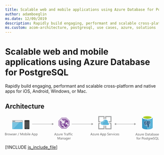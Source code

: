 ```yaml
---
title: Scalable web and mobile applications using Azure Database for PostgreSQL
author: adamboeglin
ms.date: 12/09/2019
description: Rapidly build engaging, performant and scalable cross-platform and native apps for iOS, Android, Windows, or Mac.
ms.custom: acom-architecture, postgresql, use cases, azure, solutions
---
```

# Scalable web and mobile applications using Azure Database for PostgreSQL

Rapidly build engaging, performant and scalable cross-platform and native apps for iOS, Android, Windows, or Mac. 


## Architecture

<svg class="architecture-diagram" aria-labelledby="scalable-web-and-mobile-applications-using-azure-database-for-postgresql" height="126.994" viewbox="0 0 789.121 126.994" width="789.121" xmlns="http://www.w3.org/2000/svg"><title id="scalable-web-and-mobile-applications-using-azure-database-for-postgresql">Scalable web and mobile applications using Azure Database for PostgreSQL</title><desc>Rapidly build engaging, performant and scalable cross-platform and native apps for iOS, Android, Windows, or Mac.</desc><g><path d="M36.412,67.156a2.141,2.141,0,0,0,2.135,2.131h49.1a2.141,2.141,0,0,0,2.135-2.135V33.747H36.411Z" fill="#59b4d9"></path><path d="M87.648,23.819h-49.1a2.141,2.141,0,0,0-2.135,2.135v8.113H89.784V25.954a2.141,2.141,0,0,0-2.135-2.135" fill="#a0a1a2"></path><g opacity="0.2"><path d="M38.547,23.819a2.141,2.141,0,0,0-2.135,2.135v41.2a2.141,2.141,0,0,0,2.135,2.131H40.9L82.956,23.81Z" fill="#fff"></path></g><rect fill="#fff" height="4.106" width="34.896" x="52.149" y="26.712"></rect><circle cx="44.861" cy="29.756" fill="#3999c6" r="2.306"></circle><g><path d="M124.581,67.273a2.055,2.055,0,0,1-2.1,1.865H101.276a2,2,0,0,1-1.865-1.865V25.321a2,2,0,0,1,1.866-1.865h21.207a2.055,2.055,0,0,1,2.1,1.865Z" fill="#333"></path><polygon fill="#505050" points="123.182 62.611 100.575 62.611 100.575 29.982 123.182 29.982 123.182 62.611 123.182 62.611"></polygon><path d="M118.754,26.487a.229.229,0,0,1-.221.236h-13.3A.229.229,0,0,1,105,26.5s0-.01,0-.014h0c0-.236,0-.471.236-.471H118.52c.236,0,.236.236.236.471Z"></path><path d="M103.139,65.871a.619.619,0,0,1-.7.7h-1.163a.619.619,0,0,1-.707-.7h0a.745.745,0,0,1,.7-.7h1.165A.745.745,0,0,1,103.139,65.871Z" fill="#737373"></path><path d="M123.182,65.871a.745.745,0,0,1-.7.7h-1.165a.619.619,0,0,1-.7-.7h0a.745.745,0,0,1,.7-.7h1.168a1.051,1.051,0,0,1,.7.7Z" fill="#737373"></path><path d="M114.559,65.871a1.236,1.236,0,0,1-1.4,1.4H110.6a1.343,1.343,0,0,1-1.4-1.285q0-.057,0-.113h0a1.5,1.5,0,0,1,1.4-1.4h2.564a1.343,1.343,0,0,1,1.4,1.285Q114.562,65.814,114.559,65.871Z" fill="#737373"></path></g><g><path d="M0,100.986V88.707H3.494a3.817,3.817,0,0,1,2.525.779,2.515,2.515,0,0,1,.934,2.029,2.99,2.99,0,0,1-.564,1.814,3.048,3.048,0,0,1-1.559,1.1v.035a3.132,3.132,0,0,1,1.986.938,2.881,2.881,0,0,1,.745,2.059,3.211,3.211,0,0,1-1.131,2.553,4.208,4.208,0,0,1-2.852.977ZM1.438,90.008v3.965H2.912A2.79,2.79,0,0,0,4.77,93.4,1.981,1.981,0,0,0,5.446,91.8q0-1.787-2.354-1.789Zm0,5.258v4.418H3.392a2.921,2.921,0,0,0,1.965-.6,2.052,2.052,0,0,0,.7-1.643q0-2.177-2.963-2.176Z" fill="#5b5b5b"></path><path d="M14.438,93.639a1.725,1.725,0,0,0-1.062-.283,1.793,1.793,0,0,0-1.5.848,3.917,3.917,0,0,0-.6,2.313v4.471h-1.4v-8.77h1.4v1.807H11.3a3.059,3.059,0,0,1,.917-1.441,2.088,2.088,0,0,1,1.378-.52,2.291,2.291,0,0,1,.84.121Z" fill="#5b5b5b"></path><path d="M19.4,101.191a4.071,4.071,0,0,1-3.1-1.229,4.555,4.555,0,0,1-1.16-3.258,4.744,4.744,0,0,1,1.207-3.451A4.341,4.341,0,0,1,19.6,92.012a3.933,3.933,0,0,1,3.062,1.207,4.789,4.789,0,0,1,1.1,3.348,4.707,4.707,0,0,1-1.187,3.361A4.155,4.155,0,0,1,19.4,101.191Zm.1-8a2.671,2.671,0,0,0-2.141.92,3.784,3.784,0,0,0-.788,2.539,3.578,3.578,0,0,0,.8,2.459,2.71,2.71,0,0,0,2.132.9,2.569,2.569,0,0,0,2.094-.883,3.824,3.824,0,0,0,.732-2.508,3.894,3.894,0,0,0-.732-2.535A2.557,2.557,0,0,0,19.5,93.193Z" fill="#5b5b5b"></path><path d="M37.053,92.217l-2.629,8.77H32.968l-1.807-6.277a4.068,4.068,0,0,1-.137-.812H30.99a3.811,3.811,0,0,1-.181.795l-1.961,6.295h-1.4l-2.654-8.77h1.473l1.815,6.594a3.9,3.9,0,0,1,.12.789h.068a3.718,3.718,0,0,1,.154-.807l2.021-6.576h1.285l1.815,6.611a4.76,4.76,0,0,1,.128.787h.068a3.7,3.7,0,0,1,.146-.787l1.781-6.611Z" fill="#5b5b5b"></path><path d="M38.148,100.67V99.162a4.161,4.161,0,0,0,2.526.848q1.85,0,1.85-1.232a1.071,1.071,0,0,0-.158-.6,1.592,1.592,0,0,0-.429-.432,3.191,3.191,0,0,0-.634-.34c-.242-.1-.5-.2-.783-.312a9.817,9.817,0,0,1-1.023-.467,3.12,3.12,0,0,1-.736-.529,1.969,1.969,0,0,1-.445-.674,2.377,2.377,0,0,1-.149-.881,2.09,2.09,0,0,1,.282-1.092,2.517,2.517,0,0,1,.754-.8,3.512,3.512,0,0,1,1.074-.484,4.814,4.814,0,0,1,1.246-.162,5.016,5.016,0,0,1,2.038.395v1.422a3.964,3.964,0,0,0-2.227-.635,2.579,2.579,0,0,0-.711.09,1.782,1.782,0,0,0-.544.252,1.2,1.2,0,0,0-.351.391,1.021,1.021,0,0,0-.124.5,1.2,1.2,0,0,0,.124.574,1.277,1.277,0,0,0,.364.412,2.731,2.731,0,0,0,.582.324q.343.146.779.316a11.127,11.127,0,0,1,1.045.459,3.554,3.554,0,0,1,.787.531,2.089,2.089,0,0,1,.5.68,2.2,2.2,0,0,1,.176.916,2.153,2.153,0,0,1-.287,1.131,2.447,2.447,0,0,1-.767.8,3.527,3.527,0,0,1-1.1.471,5.411,5.411,0,0,1-1.31.154A4.982,4.982,0,0,1,38.148,100.67Z" fill="#5b5b5b"></path><path d="M53.168,96.953H46.977a3.273,3.273,0,0,0,.788,2.26,2.715,2.715,0,0,0,2.072.8,4.309,4.309,0,0,0,2.723-.977v1.318a5.08,5.08,0,0,1-3.057.84,3.7,3.7,0,0,1-2.92-1.2,4.883,4.883,0,0,1-1.062-3.359,4.791,4.791,0,0,1,1.16-3.336,3.719,3.719,0,0,1,2.881-1.289,3.3,3.3,0,0,1,2.663,1.113,4.644,4.644,0,0,1,.942,3.092Zm-1.438-1.191a2.857,2.857,0,0,0-.587-1.893,2,2,0,0,0-1.605-.676,2.264,2.264,0,0,0-1.687.711,3.226,3.226,0,0,0-.856,1.857Z" fill="#5b5b5b"></path><path d="M59.864,93.639a1.725,1.725,0,0,0-1.062-.283,1.793,1.793,0,0,0-1.5.848,3.917,3.917,0,0,0-.6,2.313v4.471h-1.4v-8.77h1.4v1.807h.034a3.059,3.059,0,0,1,.917-1.441,2.088,2.088,0,0,1,1.378-.52,2.291,2.291,0,0,1,.84.121Z" fill="#5b5b5b"></path><path d="M71.732,88.707l-5.892,14.316h-1.31l5.874-14.316Z" fill="#5b5b5b"></path><path d="M90.537,100.986H89.106V92.748q0-.976.12-2.389h-.034a7.581,7.581,0,0,1-.368,1.189l-4.2,9.438h-.7l-4.187-9.369a7.253,7.253,0,0,1-.368-1.258h-.034q.067.735.068,2.406v8.221H78.018V88.707h1.9l3.768,8.563a10.982,10.982,0,0,1,.565,1.473H84.3q.369-1.011.591-1.508l3.845-8.527h1.8Z" fill="#5b5b5b"></path><path d="M97.241,101.191a4.069,4.069,0,0,1-3.1-1.229,4.551,4.551,0,0,1-1.16-3.258,4.744,4.744,0,0,1,1.207-3.451,4.34,4.34,0,0,1,3.263-1.242,3.932,3.932,0,0,1,3.061,1.207,4.784,4.784,0,0,1,1.1,3.348,4.711,4.711,0,0,1-1.186,3.361A4.159,4.159,0,0,1,97.241,101.191Zm.1-8a2.673,2.673,0,0,0-2.141.92,3.784,3.784,0,0,0-.787,2.539,3.578,3.578,0,0,0,.8,2.459,2.713,2.713,0,0,0,2.132.9,2.567,2.567,0,0,0,2.094-.883,3.824,3.824,0,0,0,.732-2.508,3.894,3.894,0,0,0-.732-2.535A2.554,2.554,0,0,0,97.344,93.193Z" fill="#5b5b5b"></path><path d="M105.291,99.719h-.034v1.268h-1.4V88h1.4v5.754h.034a3.321,3.321,0,0,1,3.031-1.746,3.213,3.213,0,0,1,2.642,1.178,4.858,4.858,0,0,1,.955,3.154,5.442,5.442,0,0,1-1.07,3.525,3.568,3.568,0,0,1-2.929,1.322A2.883,2.883,0,0,1,105.291,99.719Zm-.034-3.537v1.225a2.611,2.611,0,0,0,.706,1.846,2.521,2.521,0,0,0,3.794-.219,4.476,4.476,0,0,0,.724-2.715,3.539,3.539,0,0,0-.677-2.295,2.241,2.241,0,0,0-1.833-.83,2.49,2.49,0,0,0-1.969.852A3.129,3.129,0,0,0,105.257,96.182Z" fill="#5b5b5b"></path><path d="M114.881,89.99a.885.885,0,0,1-.642-.256.866.866,0,0,1-.266-.65.9.9,0,0,1,.907-.916.907.907,0,0,1,.655.26.875.875,0,0,1,.27.656.865.865,0,0,1-.27.641A.9.9,0,0,1,114.881,89.99Zm.686,11h-1.4v-8.77h1.4Z" fill="#5b5b5b"></path><path d="M119.813,100.986h-1.4V88h1.4Z" fill="#5b5b5b"></path><path d="M129.7,96.953h-6.191a3.273,3.273,0,0,0,.788,2.26,2.715,2.715,0,0,0,2.072.8,4.309,4.309,0,0,0,2.723-.977v1.318a5.08,5.08,0,0,1-3.057.84,3.7,3.7,0,0,1-2.92-1.2,4.883,4.883,0,0,1-1.062-3.359,4.791,4.791,0,0,1,1.16-3.336,3.719,3.719,0,0,1,2.881-1.289,3.3,3.3,0,0,1,2.663,1.113,4.644,4.644,0,0,1,.942,3.092Zm-1.438-1.191a2.857,2.857,0,0,0-.587-1.893,2,2,0,0,0-1.605-.676,2.264,2.264,0,0,0-1.687.711,3.226,3.226,0,0,0-.856,1.857Z" fill="#5b5b5b"></path><path d="M146.324,100.986h-1.593l-1.3-3.443h-5.207L137,100.986h-1.6l4.709-12.279h1.49Zm-3.365-4.736-1.927-5.232a5.093,5.093,0,0,1-.188-.82h-.034a4.531,4.531,0,0,1-.2.82L138.7,96.25Z" fill="#5b5b5b"></path><path d="M149.382,99.719h-.034v5.3h-1.4v-12.8h1.4v1.541h.034a3.321,3.321,0,0,1,3.031-1.746,3.209,3.209,0,0,1,2.646,1.178,4.874,4.874,0,0,1,.951,3.154,5.442,5.442,0,0,1-1.07,3.525,3.568,3.568,0,0,1-2.929,1.322A2.932,2.932,0,0,1,149.382,99.719Zm-.034-3.537v1.225a2.611,2.611,0,0,0,.706,1.846,2.521,2.521,0,0,0,3.794-.219,4.476,4.476,0,0,0,.724-2.715,3.539,3.539,0,0,0-.677-2.295,2.241,2.241,0,0,0-1.833-.83,2.49,2.49,0,0,0-1.969.852A3.129,3.129,0,0,0,149.348,96.182Z" fill="#5b5b5b"></path><path d="M159.691,99.719h-.034v5.3h-1.4v-12.8h1.4v1.541h.034a3.321,3.321,0,0,1,3.031-1.746,3.209,3.209,0,0,1,2.646,1.178,4.874,4.874,0,0,1,.951,3.154,5.442,5.442,0,0,1-1.07,3.525,3.568,3.568,0,0,1-2.929,1.322A2.932,2.932,0,0,1,159.691,99.719Zm-.034-3.537v1.225a2.611,2.611,0,0,0,.706,1.846,2.521,2.521,0,0,0,3.794-.219,4.476,4.476,0,0,0,.724-2.715,3.539,3.539,0,0,0-.677-2.295,2.241,2.241,0,0,0-1.833-.83,2.49,2.49,0,0,0-1.969.852A3.129,3.129,0,0,0,159.657,96.182Z" fill="#5b5b5b"></path></g><g><path d="M263.163,101.4H261.57l-1.3-3.443h-5.206l-1.225,3.443h-1.6l4.71-12.279h1.49ZM259.8,96.668l-1.927-5.232a4.888,4.888,0,0,1-.188-.82h-.034a4.6,4.6,0,0,1-.2.82l-1.909,5.232Z" fill="#5b5b5b"></path><path d="M270.9,93.037l-5.189,7.168h5.138v1.2h-7.2v-.437l5.188-7.133h-4.7v-1.2H270.9Z" fill="#5b5b5b"></path><path d="M279.8,101.4h-1.4v-1.387h-.034a2.885,2.885,0,0,1-2.706,1.592q-3.133,0-3.134-3.734v-5.24h1.4v5.018q0,2.774,2.124,2.775a2.149,2.149,0,0,0,1.691-.758,2.9,2.9,0,0,0,.663-1.982V92.635h1.4Z" fill="#5b5b5b"></path><path d="M287.208,94.057a1.725,1.725,0,0,0-1.062-.283,1.793,1.793,0,0,0-1.5.848,3.917,3.917,0,0,0-.6,2.313V101.4h-1.4v-8.77h1.4v1.807h.034A3.059,3.059,0,0,1,284.99,93a2.088,2.088,0,0,1,1.378-.52,2.291,2.291,0,0,1,.84.121Z" fill="#5b5b5b"></path><path d="M295.548,97.371h-6.19a3.277,3.277,0,0,0,.787,2.26,2.716,2.716,0,0,0,2.072.8,4.312,4.312,0,0,0,2.724-.977v1.318a5.083,5.083,0,0,1-3.058.84,3.706,3.706,0,0,1-2.92-1.2,4.883,4.883,0,0,1-1.062-3.359,4.8,4.8,0,0,1,1.16-3.336,3.721,3.721,0,0,1,2.882-1.289,3.3,3.3,0,0,1,2.663,1.113,4.644,4.644,0,0,1,.941,3.092Zm-1.438-1.191a2.862,2.862,0,0,0-.586-1.893,2.005,2.005,0,0,0-1.606-.676,2.266,2.266,0,0,0-1.687.711,3.232,3.232,0,0,0-.856,1.857Z" fill="#5b5b5b"></path><path d="M309.925,90.426H306.38V101.4h-1.438V90.426h-3.536v-1.3h8.52Z" fill="#5b5b5b"></path><path d="M314.712,94.057a1.722,1.722,0,0,0-1.062-.283,1.793,1.793,0,0,0-1.5.848,3.924,3.924,0,0,0-.6,2.313V101.4h-1.4v-8.77h1.4v1.807h.034A3.05,3.05,0,0,1,312.494,93a2.091,2.091,0,0,1,1.379-.52,2.285,2.285,0,0,1,.839.121Z" fill="#5b5b5b"></path><path d="M322.513,101.4h-1.4v-1.371h-.034a2.94,2.94,0,0,1-2.7,1.576,2.88,2.88,0,0,1-2.051-.693,2.4,2.4,0,0,1-.741-1.842q0-2.458,2.895-2.859l2.629-.369q0-2.232-1.807-2.234a4.318,4.318,0,0,0-2.86,1.078V93.252a5.429,5.429,0,0,1,2.98-.822q3.091,0,3.091,3.271Zm-1.4-4.436-2.115.291a3.452,3.452,0,0,0-1.473.482,1.4,1.4,0,0,0-.5,1.23,1.338,1.338,0,0,0,.458,1.049,1.766,1.766,0,0,0,1.22.406,2.255,2.255,0,0,0,1.726-.732,2.614,2.614,0,0,0,.681-1.854Z" fill="#5b5b5b"></path><path d="M329.492,89.656a1.873,1.873,0,0,0-.934-.232q-1.474,0-1.473,1.859v1.352h2.055v1.2h-2.055v7.57h-1.4v-7.57h-1.5v-1.2h1.5V91.213a2.95,2.95,0,0,1,.8-2.178,2.684,2.684,0,0,1,1.986-.8,2.74,2.74,0,0,1,1.02.154Z" fill="#5b5b5b"></path><path d="M334.98,89.656a1.868,1.868,0,0,0-.934-.232q-1.472,0-1.473,1.859v1.352h2.056v1.2h-2.056v7.57h-1.4v-7.57h-1.5v-1.2h1.5V91.213a2.953,2.953,0,0,1,.8-2.178,2.685,2.685,0,0,1,1.987-.8,2.734,2.734,0,0,1,1.019.154Z" fill="#5b5b5b"></path><path d="M336.855,90.408a.885.885,0,0,1-.642-.256.866.866,0,0,1-.266-.65.9.9,0,0,1,.907-.916.907.907,0,0,1,.655.26.875.875,0,0,1,.27.656.865.865,0,0,1-.27.641A.9.9,0,0,1,336.855,90.408Zm.686,11h-1.4v-8.77h1.4Z" fill="#5b5b5b"></path><path d="M346.361,101a4.572,4.572,0,0,1-2.4.607,3.966,3.966,0,0,1-3.027-1.221,4.42,4.42,0,0,1-1.151-3.164,4.861,4.861,0,0,1,1.241-3.48,4.34,4.34,0,0,1,3.313-1.314,4.614,4.614,0,0,1,2.038.428V94.3a3.566,3.566,0,0,0-2.089-.686,2.821,2.821,0,0,0-2.205.963,3.656,3.656,0,0,0-.86,2.531,3.482,3.482,0,0,0,.809,2.432,2.791,2.791,0,0,0,2.171.891,3.523,3.523,0,0,0,2.158-.762Z" fill="#5b5b5b"></path><path d="M281.53,122.449H280.1v-8.238q0-.976.12-2.389h-.034a7.581,7.581,0,0,1-.368,1.189l-4.2,9.438h-.7l-4.187-9.369a7.253,7.253,0,0,1-.368-1.258h-.034q.067.735.068,2.406v8.221h-1.388V110.17h1.9l3.768,8.563a10.982,10.982,0,0,1,.565,1.473h.051q.369-1.011.591-1.508l3.845-8.527h1.8Z" fill="#5b5b5b"></path><path d="M290.847,122.449h-1.4v-1.371h-.034a2.94,2.94,0,0,1-2.7,1.576,2.88,2.88,0,0,1-2.051-.693,2.4,2.4,0,0,1-.741-1.842q0-2.458,2.895-2.859l2.629-.369q0-2.232-1.807-2.234a4.318,4.318,0,0,0-2.86,1.078V114.3a5.429,5.429,0,0,1,2.98-.822q3.091,0,3.091,3.271Zm-1.4-4.436-2.115.291a3.452,3.452,0,0,0-1.473.482,1.4,1.4,0,0,0-.5,1.23,1.338,1.338,0,0,0,.458,1.049,1.766,1.766,0,0,0,1.22.406,2.255,2.255,0,0,0,1.726-.732,2.614,2.614,0,0,0,.681-1.854Z" fill="#5b5b5b"></path><path d="M300.771,122.449h-1.4v-5q0-2.789-2.038-2.791a2.209,2.209,0,0,0-1.743.793,2.934,2.934,0,0,0-.689,2v5h-1.4v-8.77h1.4v1.457h.034a3.167,3.167,0,0,1,2.878-1.662,2.682,2.682,0,0,1,2.2.93,4.137,4.137,0,0,1,.763,2.684Z" fill="#5b5b5b"></path><path d="M309.694,122.449h-1.4v-1.371h-.034a2.942,2.942,0,0,1-2.7,1.576,2.881,2.881,0,0,1-2.051-.693,2.406,2.406,0,0,1-.74-1.842q0-2.458,2.895-2.859l2.629-.369q0-2.232-1.808-2.234a4.318,4.318,0,0,0-2.859,1.078V114.3a5.426,5.426,0,0,1,2.979-.822q3.091,0,3.092,3.271Zm-1.4-4.436-2.115.291a3.447,3.447,0,0,0-1.473.482,1.4,1.4,0,0,0-.5,1.23,1.338,1.338,0,0,0,.458,1.049,1.769,1.769,0,0,0,1.221.406,2.255,2.255,0,0,0,1.726-.732,2.618,2.618,0,0,0,.681-1.854Z" fill="#5b5b5b"></path><path d="M319.824,121.746q0,4.831-4.624,4.83a6.2,6.2,0,0,1-2.844-.617v-1.4a5.833,5.833,0,0,0,2.826.822q3.237,0,3.236-3.441v-.959h-.034a3.548,3.548,0,0,1-5.646.51,4.669,4.669,0,0,1-1-3.139,5.464,5.464,0,0,1,1.074-3.555,3.591,3.591,0,0,1,2.941-1.318,2.858,2.858,0,0,1,2.629,1.422h.034V113.68h1.405Zm-1.405-3.262v-1.293a2.506,2.506,0,0,0-.706-1.789,2.322,2.322,0,0,0-1.76-.746,2.44,2.44,0,0,0-2.038.947,4.219,4.219,0,0,0-.736,2.648,3.628,3.628,0,0,0,.707,2.344,2.283,2.283,0,0,0,1.87.877,2.442,2.442,0,0,0,1.923-.84A3.123,3.123,0,0,0,318.419,118.484Z" fill="#5b5b5b"></path><path d="M329.714,118.416h-6.19a3.277,3.277,0,0,0,.787,2.26,2.716,2.716,0,0,0,2.072.8,4.312,4.312,0,0,0,2.724-.977v1.318a5.083,5.083,0,0,1-3.058.84,3.706,3.706,0,0,1-2.92-1.2,4.883,4.883,0,0,1-1.062-3.359,4.8,4.8,0,0,1,1.16-3.336,3.721,3.721,0,0,1,2.882-1.289,3.3,3.3,0,0,1,2.663,1.113,4.644,4.644,0,0,1,.941,3.092Zm-1.438-1.191a2.862,2.862,0,0,0-.586-1.893,2.005,2.005,0,0,0-1.606-.676,2.266,2.266,0,0,0-1.687.711,3.232,3.232,0,0,0-.856,1.857Z" fill="#5b5b5b"></path><path d="M336.41,115.1a1.722,1.722,0,0,0-1.062-.283,1.793,1.793,0,0,0-1.5.848,3.924,3.924,0,0,0-.6,2.313v4.471h-1.4v-8.77h1.4v1.807h.034a3.05,3.05,0,0,1,.916-1.441,2.091,2.091,0,0,1,1.379-.52,2.285,2.285,0,0,1,.839.121Z" fill="#5b5b5b"></path></g><g><rect fill="#969696" height="1.5" width="103.7" x="138.382" y="42.504"></rect><polygon fill="#969696" points="240.55 38.018 249.617 43.254 240.55 48.489 240.55 38.018"></polygon></g><g><rect fill="#969696" height="1.5" width="103.7" x="341.311" y="42.504"></rect><polygon fill="#969696" points="443.479 38.018 452.546 43.254 443.479 48.489 443.479 38.018"></polygon></g><g><rect fill="#969696" height="1.5" width="96.165" x="568.059" y="42.504"></rect><polygon fill="#969696" points="662.692 38.018 671.759 43.254 662.692 48.489 662.692 38.018"></polygon><polygon fill="#969696" points="569.59 38.018 560.523 43.254 569.59 48.489 569.59 38.018"></polygon></g><g><polygon fill="#804998" points="330.142 50.043 330.142 26.467 313.647 10.021 290.303 10.021 273.773 26.965 273.773 49.96 290.269 66.39 313.647 66.39 330.142 50.043"></polygon><g opacity="0.8" style="isolation: isolate"><path d="M312.711,12.276H291.234L276.028,27.864V49.02L291.2,64.135h21.507L327.888,49.1V27.406Zm-1.28,48.748h-.171l-12.717-12.9,2.685-3H292.01v9.45l3.018-3.249,10,9.7H292.49l-13.35-13.3V29.13l3.745-3.84,9.954,8.968-5.67,5.886h18.1V22.157l-5.919,5.9-10.017-9.383,3.209-3.289h18.878L324.776,28.7V45.322l-6.338-5.973,4.643-4.178H310.248V47.29l4.194-4.161,7.179,7.8Z" fill="#fff"></path></g><g opacity="0.2" style="isolation: isolate"><polygon fill="#fff" points="322.134 18.483 313.647 10.021 290.303 10.021 273.773 26.965 273.773 49.961 282.232 58.385 322.134 18.483"></polygon></g></g><g><path d="M680,101.822h-1.593l-1.3-3.443H671.9l-1.225,3.443h-1.6l4.71-12.279h1.489Zm-3.365-4.736-1.927-5.232a4.888,4.888,0,0,1-.188-.82h-.034a4.6,4.6,0,0,1-.2.82l-1.909,5.232Z" fill="#5b5b5b"></path><path d="M687.731,93.455l-5.188,7.168h5.138v1.2h-7.2v-.437l5.189-7.133h-4.7v-1.2h6.765Z" fill="#5b5b5b"></path><path d="M696.638,101.822h-1.4v-1.387H695.2a2.885,2.885,0,0,1-2.706,1.592q-3.135,0-3.134-3.734v-5.24h1.4V98.07q0,2.774,2.124,2.775a2.145,2.145,0,0,0,1.69-.758,2.9,2.9,0,0,0,.664-1.982V93.053h1.4Z" fill="#5b5b5b"></path><path d="M704.045,94.475a1.722,1.722,0,0,0-1.062-.283,1.793,1.793,0,0,0-1.5.848,3.924,3.924,0,0,0-.6,2.313v4.471h-1.4v-8.77h1.4v1.807h.034a3.05,3.05,0,0,1,.916-1.441,2.089,2.089,0,0,1,1.379-.52,2.285,2.285,0,0,1,.839.121Z" fill="#5b5b5b"></path><path d="M712.385,97.789h-6.191a3.282,3.282,0,0,0,.788,2.26,2.715,2.715,0,0,0,2.072.8,4.309,4.309,0,0,0,2.723-.977v1.318a5.08,5.08,0,0,1-3.057.84,3.706,3.706,0,0,1-2.92-1.2,4.883,4.883,0,0,1-1.062-3.359,4.8,4.8,0,0,1,1.16-3.336,3.721,3.721,0,0,1,2.882-1.289,3.3,3.3,0,0,1,2.663,1.113,4.644,4.644,0,0,1,.941,3.092ZM710.946,96.6a2.857,2.857,0,0,0-.587-1.893,2,2,0,0,0-1.605-.676,2.264,2.264,0,0,0-1.687.711,3.226,3.226,0,0,0-.856,1.857Z" fill="#5b5b5b"></path><path d="M719.5,101.822V89.543h3.392q6.491,0,6.49,5.984a6.031,6.031,0,0,1-1.8,4.568,6.688,6.688,0,0,1-4.825,1.727Zm1.439-10.979v9.676h1.832a5.192,5.192,0,0,0,3.759-1.293,4.842,4.842,0,0,0,1.345-3.664q0-4.72-5.018-4.719Z" fill="#5b5b5b"></path><path d="M737.886,101.822h-1.4v-1.371h-.034a2.94,2.94,0,0,1-2.7,1.576,2.878,2.878,0,0,1-2.051-.693,2.4,2.4,0,0,1-.741-1.842q0-2.458,2.895-2.859l2.629-.369q0-2.232-1.807-2.234a4.318,4.318,0,0,0-2.86,1.078V93.67a5.428,5.428,0,0,1,2.979-.822q3.092,0,3.092,3.271Zm-1.4-4.436-2.115.291a3.452,3.452,0,0,0-1.473.482,1.4,1.4,0,0,0-.5,1.23,1.341,1.341,0,0,0,.458,1.049,1.771,1.771,0,0,0,1.221.406,2.255,2.255,0,0,0,1.726-.732,2.618,2.618,0,0,0,.681-1.854Z" fill="#5b5b5b"></path><path d="M744.6,101.736a2.722,2.722,0,0,1-1.311.273q-2.3,0-2.3-2.568V94.252h-1.507v-1.2h1.507V90.912l1.4-.453v2.594h2.21v1.2h-2.21v4.941a2.047,2.047,0,0,0,.3,1.258,1.2,1.2,0,0,0,.993.377,1.47,1.47,0,0,0,.917-.291Z" fill="#5b5b5b"></path><path d="M752.751,101.822h-1.4v-1.371h-.034a2.94,2.94,0,0,1-2.7,1.576,2.878,2.878,0,0,1-2.051-.693,2.4,2.4,0,0,1-.741-1.842q0-2.458,2.895-2.859l2.629-.369q0-2.232-1.807-2.234a4.318,4.318,0,0,0-2.86,1.078V93.67a5.428,5.428,0,0,1,2.979-.822q3.092,0,3.092,3.271Zm-1.4-4.436-2.115.291a3.452,3.452,0,0,0-1.473.482,1.4,1.4,0,0,0-.5,1.23,1.341,1.341,0,0,0,.458,1.049,1.771,1.771,0,0,0,1.221.406,2.255,2.255,0,0,0,1.726-.732,2.618,2.618,0,0,0,.681-1.854Z" fill="#5b5b5b"></path><path d="M756.836,100.555H756.8v1.268h-1.4V88.84h1.4v5.754h.034a3.321,3.321,0,0,1,3.031-1.746,3.214,3.214,0,0,1,2.642,1.178,4.858,4.858,0,0,1,.955,3.154,5.437,5.437,0,0,1-1.071,3.525,3.565,3.565,0,0,1-2.928,1.322A2.883,2.883,0,0,1,756.836,100.555Zm-.034-3.537v1.225a2.611,2.611,0,0,0,.706,1.846,2.519,2.519,0,0,0,3.793-.219,4.476,4.476,0,0,0,.724-2.715,3.545,3.545,0,0,0-.676-2.295,2.243,2.243,0,0,0-1.833-.83,2.494,2.494,0,0,0-1.97.852A3.133,3.133,0,0,0,756.8,97.017Z" fill="#5b5b5b"></path><path d="M771.752,101.822h-1.4v-1.371h-.034a2.94,2.94,0,0,1-2.7,1.576,2.878,2.878,0,0,1-2.051-.693,2.4,2.4,0,0,1-.741-1.842q0-2.458,2.895-2.859l2.629-.369q0-2.232-1.807-2.234a4.318,4.318,0,0,0-2.86,1.078V93.67a5.428,5.428,0,0,1,2.979-.822q3.092,0,3.092,3.271Zm-1.4-4.436-2.115.291a3.452,3.452,0,0,0-1.473.482,1.4,1.4,0,0,0-.5,1.23,1.341,1.341,0,0,0,.458,1.049,1.771,1.771,0,0,0,1.221.406,2.255,2.255,0,0,0,1.726-.732,2.618,2.618,0,0,0,.681-1.854Z" fill="#5b5b5b"></path><path d="M773.867,101.506V100a4.159,4.159,0,0,0,2.526.848q1.849,0,1.85-1.232a1.063,1.063,0,0,0-.159-.6,1.574,1.574,0,0,0-.428-.432,3.191,3.191,0,0,0-.634-.34c-.242-.1-.5-.2-.783-.312a9.817,9.817,0,0,1-1.023-.467,3.12,3.12,0,0,1-.736-.529,1.969,1.969,0,0,1-.445-.674,2.376,2.376,0,0,1-.15-.881,2.091,2.091,0,0,1,.283-1.092,2.524,2.524,0,0,1,.753-.8A3.528,3.528,0,0,1,776,93.01a4.809,4.809,0,0,1,1.246-.162,5.016,5.016,0,0,1,2.038.395v1.422a3.964,3.964,0,0,0-2.227-.635,2.579,2.579,0,0,0-.711.09,1.782,1.782,0,0,0-.544.252,1.177,1.177,0,0,0-.351.391,1.021,1.021,0,0,0-.124.5,1.2,1.2,0,0,0,.124.574,1.274,1.274,0,0,0,.363.412,2.764,2.764,0,0,0,.583.324q.341.146.779.316a10.992,10.992,0,0,1,1.044.459,3.539,3.539,0,0,1,.788.531,2.089,2.089,0,0,1,.5.68,2.2,2.2,0,0,1,.176.916,2.153,2.153,0,0,1-.287,1.131,2.447,2.447,0,0,1-.767.8,3.527,3.527,0,0,1-1.1.471,5.419,5.419,0,0,1-1.311.154A4.981,4.981,0,0,1,773.867,101.506Z" fill="#5b5b5b"></path><path d="M788.887,97.789H782.7a3.282,3.282,0,0,0,.788,2.26,2.715,2.715,0,0,0,2.072.8,4.309,4.309,0,0,0,2.723-.977v1.318a5.08,5.08,0,0,1-3.057.84,3.706,3.706,0,0,1-2.92-1.2,4.883,4.883,0,0,1-1.062-3.359,4.8,4.8,0,0,1,1.16-3.336,3.721,3.721,0,0,1,2.882-1.289,3.3,3.3,0,0,1,2.663,1.113,4.644,4.644,0,0,1,.941,3.092ZM787.448,96.6a2.857,2.857,0,0,0-.587-1.893,2,2,0,0,0-1.605-.676,2.264,2.264,0,0,0-1.687.711,3.226,3.226,0,0,0-.856,1.857Z" fill="#5b5b5b"></path><path d="M679.635,111.119a1.867,1.867,0,0,0-.933-.232q-1.474,0-1.474,1.859V114.1h2.056v1.2h-2.056v7.57h-1.4V115.3h-1.5v-1.2h1.5v-1.422a2.95,2.95,0,0,1,.8-2.178,2.681,2.681,0,0,1,1.986-.8,2.734,2.734,0,0,1,1.019.154Z" fill="#5b5b5b"></path><path d="M684.456,123.072a4.069,4.069,0,0,1-3.1-1.229,4.555,4.555,0,0,1-1.16-3.258,4.744,4.744,0,0,1,1.207-3.451,4.34,4.34,0,0,1,3.263-1.242,3.935,3.935,0,0,1,3.062,1.207,4.788,4.788,0,0,1,1.1,3.348,4.707,4.707,0,0,1-1.186,3.361A4.159,4.159,0,0,1,684.456,123.072Zm.1-8a2.67,2.67,0,0,0-2.141.92,3.784,3.784,0,0,0-.788,2.539,3.582,3.582,0,0,0,.8,2.459,2.713,2.713,0,0,0,2.133.9,2.569,2.569,0,0,0,2.094-.883,3.829,3.829,0,0,0,.731-2.508,3.9,3.9,0,0,0-.731-2.535A2.557,2.557,0,0,0,684.56,115.074Z" fill="#5b5b5b"></path><path d="M695.64,115.519a1.722,1.722,0,0,0-1.062-.283,1.793,1.793,0,0,0-1.5.848,3.924,3.924,0,0,0-.6,2.313v4.471h-1.4V114.1h1.4V115.9h.034a3.05,3.05,0,0,1,.916-1.441,2.089,2.089,0,0,1,1.379-.52,2.285,2.285,0,0,1,.839.121Z" fill="#5b5b5b"></path><path d="M703.595,118.225v4.643h-1.439V110.588h3.374a4.445,4.445,0,0,1,3.053.959,3.42,3.42,0,0,1,1.083,2.705,3.723,3.723,0,0,1-1.2,2.861,4.594,4.594,0,0,1-3.249,1.111Zm0-6.336v5.035H705.1a3.374,3.374,0,0,0,2.273-.68,2.414,2.414,0,0,0,.783-1.924q0-2.432-2.877-2.432Z" fill="#5b5b5b"></path><path d="M714.8,123.072a4.069,4.069,0,0,1-3.1-1.229,4.555,4.555,0,0,1-1.16-3.258,4.744,4.744,0,0,1,1.207-3.451,4.34,4.34,0,0,1,3.263-1.242,3.935,3.935,0,0,1,3.062,1.207,4.788,4.788,0,0,1,1.1,3.348,4.707,4.707,0,0,1-1.186,3.361A4.159,4.159,0,0,1,714.8,123.072Zm.1-8a2.67,2.67,0,0,0-2.141.92,3.784,3.784,0,0,0-.788,2.539,3.582,3.582,0,0,0,.8,2.459,2.713,2.713,0,0,0,2.133.9,2.569,2.569,0,0,0,2.094-.883,3.829,3.829,0,0,0,.731-2.508,3.9,3.9,0,0,0-.731-2.535A2.557,2.557,0,0,0,714.906,115.074Z" fill="#5b5b5b"></path><path d="M720.883,122.551v-1.508a4.159,4.159,0,0,0,2.526.848q1.849,0,1.85-1.232a1.063,1.063,0,0,0-.159-.6,1.574,1.574,0,0,0-.428-.432,3.191,3.191,0,0,0-.634-.34c-.242-.1-.5-.2-.783-.312a9.817,9.817,0,0,1-1.023-.467,3.12,3.12,0,0,1-.736-.529,1.969,1.969,0,0,1-.445-.674,2.376,2.376,0,0,1-.15-.881,2.091,2.091,0,0,1,.283-1.092,2.524,2.524,0,0,1,.753-.8,3.528,3.528,0,0,1,1.075-.484,4.809,4.809,0,0,1,1.246-.162,5.016,5.016,0,0,1,2.038.395v1.422a3.964,3.964,0,0,0-2.227-.635,2.579,2.579,0,0,0-.711.09,1.782,1.782,0,0,0-.544.252,1.177,1.177,0,0,0-.351.391,1.021,1.021,0,0,0-.124.5,1.2,1.2,0,0,0,.124.574,1.274,1.274,0,0,0,.363.412,2.764,2.764,0,0,0,.583.324q.341.146.779.316a10.992,10.992,0,0,1,1.044.459,3.539,3.539,0,0,1,.788.531,2.089,2.089,0,0,1,.5.68,2.2,2.2,0,0,1,.176.916,2.153,2.153,0,0,1-.287,1.131,2.447,2.447,0,0,1-.767.8,3.527,3.527,0,0,1-1.1.471,5.419,5.419,0,0,1-1.311.154A4.981,4.981,0,0,1,720.883,122.551Z" fill="#5b5b5b"></path><path d="M732.923,122.781a2.722,2.722,0,0,1-1.311.273q-2.3,0-2.3-2.568V115.3H727.8v-1.2h1.507v-2.141l1.4-.453V114.1h2.21v1.2h-2.21v4.941a2.047,2.047,0,0,0,.3,1.258,1.2,1.2,0,0,0,.993.377,1.47,1.47,0,0,0,.917-.291Z" fill="#5b5b5b"></path><path d="M742.145,122.164q0,4.831-4.624,4.83a6.2,6.2,0,0,1-2.843-.617v-1.4a5.83,5.83,0,0,0,2.826.822q3.236,0,3.236-3.441v-.959h-.034a3.549,3.549,0,0,1-5.647.51,4.674,4.674,0,0,1-1-3.139,5.464,5.464,0,0,1,1.074-3.555,3.591,3.591,0,0,1,2.941-1.318,2.859,2.859,0,0,1,2.629,1.422h.034V114.1h1.4Zm-1.4-3.262v-1.293a2.506,2.506,0,0,0-.706-1.789,2.322,2.322,0,0,0-1.76-.746,2.439,2.439,0,0,0-2.038.947,4.219,4.219,0,0,0-.736,2.648,3.633,3.633,0,0,0,.706,2.344,2.286,2.286,0,0,0,1.871.877,2.442,2.442,0,0,0,1.923-.84A3.128,3.128,0,0,0,740.74,118.9Z" fill="#5b5b5b"></path><path d="M749.561,115.519a1.722,1.722,0,0,0-1.062-.283,1.793,1.793,0,0,0-1.5.848,3.924,3.924,0,0,0-.6,2.313v4.471h-1.4V114.1h1.4V115.9h.034a3.05,3.05,0,0,1,.916-1.441,2.089,2.089,0,0,1,1.379-.52,2.285,2.285,0,0,1,.839.121Z" fill="#5b5b5b"></path><path d="M757.9,118.834H751.71a3.282,3.282,0,0,0,.788,2.26,2.715,2.715,0,0,0,2.072.8,4.309,4.309,0,0,0,2.723-.977v1.318a5.08,5.08,0,0,1-3.057.84,3.706,3.706,0,0,1-2.92-1.2,4.883,4.883,0,0,1-1.062-3.359,4.8,4.8,0,0,1,1.16-3.336,3.721,3.721,0,0,1,2.882-1.289,3.3,3.3,0,0,1,2.663,1.113,4.644,4.644,0,0,1,.941,3.092Zm-1.438-1.191a2.857,2.857,0,0,0-.587-1.893,2,2,0,0,0-1.605-.676,2.264,2.264,0,0,0-1.687.711,3.226,3.226,0,0,0-.856,1.857Z" fill="#5b5b5b"></path><path d="M759.64,122.369v-1.7a3.261,3.261,0,0,0,.7.463,5.85,5.85,0,0,0,.855.348,6.8,6.8,0,0,0,.9.217,4.894,4.894,0,0,0,.839.078,3.288,3.288,0,0,0,1.982-.492,1.847,1.847,0,0,0,.437-2.283,2.484,2.484,0,0,0-.6-.672,6.133,6.133,0,0,0-.912-.582q-.527-.278-1.135-.586-.642-.325-1.2-.66a5.094,5.094,0,0,1-.968-.736,3.041,3.041,0,0,1-.646-.912,3.109,3.109,0,0,1,.133-2.654,3.165,3.165,0,0,1,.967-1.023,4.452,4.452,0,0,1,1.366-.6,6.273,6.273,0,0,1,1.563-.2,6,6,0,0,1,2.646.436v1.619a4.8,4.8,0,0,0-2.792-.754,4.669,4.669,0,0,0-.941.1,2.685,2.685,0,0,0-.84.322,1.865,1.865,0,0,0-.6.572,1.524,1.524,0,0,0-.231.857,1.75,1.75,0,0,0,.176.813,1.967,1.967,0,0,0,.518.625,5.154,5.154,0,0,0,.835.549q.492.267,1.135.582.659.325,1.25.686a5.756,5.756,0,0,1,1.036.8,3.532,3.532,0,0,1,.706.967,2.712,2.712,0,0,1,.262,1.217,3.1,3.1,0,0,1-.355,1.537,2.945,2.945,0,0,1-.959,1.023,4.207,4.207,0,0,1-1.392.568,7.613,7.613,0,0,1-1.661.176,6.816,6.816,0,0,1-.72-.047c-.285-.031-.576-.078-.873-.137a7.38,7.38,0,0,1-.844-.223A2.64,2.64,0,0,1,759.64,122.369Z" fill="#5b5b5b"></path><path d="M774.479,123.072a5.423,5.423,0,0,1-4.187-1.721,6.4,6.4,0,0,1-1.567-4.479,6.745,6.745,0,0,1,1.6-4.727,5.61,5.61,0,0,1,4.358-1.764,5.274,5.274,0,0,1,4.093,1.711,6.4,6.4,0,0,1,1.559,4.479,6.789,6.789,0,0,1-1.593,4.754,4.718,4.718,0,0,1-.8.719l3.451,2.475h-2.612l-2.312-1.73A6.624,6.624,0,0,1,774.479,123.072Zm.1-11.389a3.956,3.956,0,0,0-3.143,1.4,5.4,5.4,0,0,0-1.208,3.664,5.488,5.488,0,0,0,1.174,3.656,3.854,3.854,0,0,0,3.074,1.379,4.033,4.033,0,0,0,3.186-1.318,5.394,5.394,0,0,0,1.164-3.691,5.619,5.619,0,0,0-1.13-3.76A3.877,3.877,0,0,0,774.582,111.683Z" fill="#5b5b5b"></path><path d="M789.121,122.867H782.75V110.588h1.439v10.977h4.932Z" fill="#5b5b5b"></path></g><g><path d="M703.187,9.293V61.166c0,5.46,12.2,9.771,27.155,9.771V9.293Z" fill="#3998c5"></path><path d="M730.342,70.749h.426c14.865,0,26.729-4.3,26.729-9.741V9.293H730.342Z" fill="#59b3d8"></path><path d="M757.072,9.771c0,5.319-12.071,9.771-26.871,9.771s-27.015-4.455-27.015-9.771S715.258,0,730.058,0s27.015,4.455,27.015,9.771" fill="#fff"></path><path d="M751.606,9.2c0,3.592-9.627,6.466-21.41,6.466S708.647,12.789,708.647,9.2s9.627-6.466,21.41-6.466S751.606,5.6,751.606,9.2" fill="#7fb900"></path><path d="M747.013,13.075c2.874-1.143,4.455-2.442,4.455-3.879,0-3.592-9.627-6.466-21.41-6.466S708.647,5.6,708.647,9.2c0,1.437,1.724,2.874,4.455,3.879,3.879-1.581,10.058-2.442,16.955-2.442a52.373,52.373,0,0,1,16.955,2.442" fill="#b7d332"></path><path d="M745.272,48.3c-4.276.881-4.571-.571-4.571-.571,4.515-6.7,6.4-15.2,4.773-17.282-4.443-5.677-12.141-2.992-12.263-2.922l-.041.007a15.253,15.253,0,0,0-2.857-.3,7.05,7.05,0,0,0-4.516,1.351s-13.723-5.653-13.085,7.107c.143,2.714,3.892,20.545,8.371,15.159,1.637-1.97,3.219-3.634,3.219-3.634a4.154,4.154,0,0,0,2.714.693l.077-.064a2.989,2.989,0,0,0,.031.768c-1.154,1.285-.816,1.515-3.122,1.991-2.334.481-.961,1.337-.069,1.561a4.742,4.742,0,0,0,5.293-1.714l-.069.271a7.713,7.713,0,0,1,.714,4.166,11.489,11.489,0,0,0,.267,4.016c.356.968.714,3.149,3.744,2.5a4.473,4.473,0,0,0,4.029-4.3c.129-1.667.428-1.428.441-2.914l.236-.706c.271-2.262.043-2.992,1.6-2.652l.38.033a8.645,8.645,0,0,0,3.536-.6c1.9-.881,3.028-2.355,1.154-1.968Z" fill="#336790"></path><g><path d="M727.22,37.107a1.82,1.82,0,0,0-.618-.193,1.325,1.325,0,0,0-.911.129.331.331,0,0,0-.143.221c-.04.286.384.823.916.9a.977.977,0,0,0,.129.009,1,1,0,0,0,.906-.581l.014-.05C727.529,37.447,727.509,37.266,727.22,37.107Z" fill="#fff"></path><path d="M739.037,36.662a1.7,1.7,0,0,0-.614-.013c-.444.064-.874.263-.838.526l.007.026a.906.906,0,0,0,.826.53.927.927,0,0,0,.117-.007,1.083,1.083,0,0,0,.608-.334.7.7,0,0,0,.23-.464C739.352,36.8,739.232,36.707,739.037,36.662Z" fill="#fff"></path></g><path d="M746.564,48.245c-.206-.631-1.106-.443-1.4-.381-3.012.621-3.856.009-4.032-.164a35.12,35.12,0,0,0,4.661-10.478c.833-3.332.817-5.976-.036-7.066a9.741,9.741,0,0,0-7.57-3.742,14.649,14.649,0,0,0-5.063.676l-.036.009-.057.02h0l-.051.02a11.788,11.788,0,0,0-2.681-.349,7.607,7.607,0,0,0-4.533,1.285,19.831,19.831,0,0,0-4.335-1.09,8.965,8.965,0,0,0-6.409,1.154c-1.987,1.41-2.908,3.942-2.729,7.524.087,1.69,2.56,15.149,6.44,16.444a2.371,2.371,0,0,0,2.628-1.046c1.383-1.663,2.674-3.042,3-3.385a4.733,4.733,0,0,0,2.252.6,2.028,2.028,0,0,0,.019.239c-.143.161-.271.324-.407.5-.518.66-.641.816-2.322,1.163-.681.143-1.588.406-1.6,1.081s.934,1.1,1.494,1.238a5.1,5.1,0,0,0,5.2-1.26,34.666,34.666,0,0,0,.5,8,3.724,3.724,0,0,0,3.576,2.755,5.745,5.745,0,0,0,1.194-.136,4.523,4.523,0,0,0,4.161-4.229c.247-1.428.676-4.9.857-6.647a4.406,4.406,0,0,0,1.6.243,8.864,8.864,0,0,0,3.365-.634C745.322,50.073,746.827,49.042,746.564,48.245ZM738.917,50.1c-.074.976-.637,5.676-.931,7.38a3.779,3.779,0,0,1-3.552,3.6,3.007,3.007,0,0,1-3.808-1.891q-.042-.124-.073-.251a42.212,42.212,0,0,1-.414-9.321.373.373,0,0,0-.04-.174,2.014,2.014,0,0,0-.073-.357,1.964,1.964,0,0,0-.964-1.168l-.047-.024a1.428,1.428,0,0,0-1.244-.074,10.117,10.117,0,0,1,.513-1.631l.08-.214c.091-.246.2-.49.32-.76.63-1.4,1.491-3.314.553-7.65A2.638,2.638,0,0,0,726.2,35.39q-.079.013-.157.031A7.777,7.777,0,0,0,723.03,36.5a11.561,11.561,0,0,1,2.649-7.056,6.543,6.543,0,0,1,4.935-1.857,10.178,10.178,0,0,1,7.427,3.244,12.042,12.042,0,0,1,2.714,4.456c-2.038-.244-3.408.121-4.082,1.084-1.428,2.051.833,6.115,1.922,8.068.186.333.378.677.438.823a7.22,7.22,0,0,0,1.15,1.847,3.9,3.9,0,0,1,.384.531l-.093.026c-.577.156-1.655.458-1.558,2.437Zm-20.009,1.057c-1.278-.421-2.7-2.988-3.993-7.212a46.14,46.14,0,0,1-1.808-8.252c-.161-3.242.63-5.5,2.357-6.728a7,7,0,0,1,4.08-1.1,17.648,17.648,0,0,1,5.324.967h0a3.294,3.294,0,0,0-.246.226c-2.967,2.993-2.861,8.134-2.856,8.351v.025a24.709,24.709,0,0,1-.087,4.809,5.287,5.287,0,0,0,1.393,4.427,4.609,4.609,0,0,0,.473.421c-.486.517-1.643,1.77-2.892,3.275h0c-.6.719-1.174.976-1.745.786Zm4.288-8.767a25.709,25.709,0,0,0,.1-4.935,6.013,6.013,0,0,1,4-1.247,1.731,1.731,0,0,1,1.455,1.514c.883,4.084.116,5.79-.5,7.163-.119.264-.241.537-.343.807l-.08.214a12.561,12.561,0,0,0-.516,1.584,3.881,3.881,0,0,1-2.915-1.24,4.608,4.608,0,0,1-1.2-3.864Zm4.192,6.439a.384.384,0,0,0,.037-.047.656.656,0,0,1,.871-.211l.064.033a1.2,1.2,0,0,1,.521,1.571,4.358,4.358,0,0,1-4.876,1.571h0a2.1,2.1,0,0,1-.913-.448,2.187,2.187,0,0,1,.961-.346c1.877-.384,2.142-.637,2.781-1.445.143-.183.32-.407.557-.671Zm12.041-3.875c-.074-.181-.24-.477-.468-.888l-.01-.017c-.933-1.673-3.117-5.589-1.964-7.237a2.612,2.612,0,0,1,2.264-.821,9.388,9.388,0,0,1,1.237.093,10.213,10.213,0,0,1-.156,1.641,13.643,13.643,0,0,0-.186,1.737,13.048,13.048,0,0,0,.143,1.968,6.954,6.954,0,0,1-.441,4.323,5.243,5.243,0,0,1-.417-.8Zm5.206-7.122a39.45,39.45,0,0,1-4.092,9.085c-.064-.091-.143-.193-.243-.314l-.091-.117-.026-.031a7.3,7.3,0,0,0,.714-5.135,12.406,12.406,0,0,1-.131-1.838,13.132,13.132,0,0,1,.179-1.648,9.961,9.961,0,0,0,.163-2.01.656.656,0,0,0,.021-.256,12.235,12.235,0,0,0-7.007-8.011c6.4-1.563,9.712,1.623,10.855,3.077.857,1.09.73,3.646-.341,7.2ZM740.366,48.4a2.3,2.3,0,0,0,.286-.094,1.934,1.934,0,0,0,.2.153,6.383,6.383,0,0,0,4.479.163,2.442,2.442,0,0,1,.411-.054,5.1,5.1,0,0,1-1.808,1.285,7.014,7.014,0,0,1-4.461.33c-.077-.046-.094-.079-.1-.087-.08-1.388.464-1.541,1-1.69Z" fill="#fff"></path></g><g><path d="M448.911,101.152h-1.593l-1.3-3.441h-5.207l-1.225,3.441h-1.6l4.709-12.279h1.49Zm-3.365-4.734-1.927-5.232a5.129,5.129,0,0,1-.188-.822H443.4a4.558,4.558,0,0,1-.2.822l-1.91,5.232Z" fill="#5b5b5b"></path><path d="M456.644,92.787l-5.189,7.166h5.138v1.2h-7.2v-.436l5.189-7.133h-4.7v-1.2h6.765Z" fill="#5b5b5b"></path><path d="M465.55,101.152h-1.4V99.766h-.034a2.883,2.883,0,0,1-2.706,1.592q-3.135,0-3.135-3.732v-5.24h1.4V97.4q0,2.774,2.123,2.773a2.146,2.146,0,0,0,1.691-.758,2.9,2.9,0,0,0,.664-1.982V92.385h1.4Z" fill="#5b5b5b"></path><path d="M472.956,93.807a1.71,1.71,0,0,0-1.062-.283,1.793,1.793,0,0,0-1.5.848,3.92,3.92,0,0,0-.6,2.313v4.469h-1.4V92.385h1.4v1.807h.034a3.056,3.056,0,0,1,.916-1.443,2.088,2.088,0,0,1,1.379-.518,2.291,2.291,0,0,1,.839.119Z" fill="#5b5b5b"></path><path d="M481.3,97.119h-6.191a3.278,3.278,0,0,0,.788,2.262,2.713,2.713,0,0,0,2.072.795,4.307,4.307,0,0,0,2.723-.975v1.318a5.093,5.093,0,0,1-3.057.838,3.7,3.7,0,0,1-2.92-1.193A4.889,4.889,0,0,1,473.65,96.8a4.794,4.794,0,0,1,1.16-3.336,3.723,3.723,0,0,1,2.881-1.287,3.3,3.3,0,0,1,2.663,1.113,4.635,4.635,0,0,1,.942,3.09Zm-1.438-1.189a2.857,2.857,0,0,0-.587-1.893,2,2,0,0,0-1.605-.676,2.27,2.27,0,0,0-1.687.709,3.226,3.226,0,0,0-.856,1.859Z" fill="#5b5b5b"></path><path d="M497.917,101.152h-1.593l-1.3-3.441h-5.207l-1.225,3.441h-1.6L491.7,88.873h1.49Zm-3.365-4.734-1.927-5.232a5.129,5.129,0,0,1-.188-.822H492.4a4.558,4.558,0,0,1-.2.822l-1.91,5.232Z" fill="#5b5b5b"></path><path d="M500.975,99.885h-.034v5.3h-1.4v-12.8h1.4v1.541h.034a3.321,3.321,0,0,1,3.031-1.746,3.213,3.213,0,0,1,2.646,1.176,4.879,4.879,0,0,1,.951,3.156,5.437,5.437,0,0,1-1.07,3.523,3.562,3.562,0,0,1-2.929,1.322A2.932,2.932,0,0,1,500.975,99.885Zm-.034-3.535v1.225a2.6,2.6,0,0,0,.706,1.844,2.522,2.522,0,0,0,3.794-.217,4.484,4.484,0,0,0,.724-2.715,3.532,3.532,0,0,0-.677-2.295,2.236,2.236,0,0,0-1.833-.83,2.484,2.484,0,0,0-1.969.852A3.126,3.126,0,0,0,500.94,96.35Z" fill="#5b5b5b"></path><path d="M511.284,99.885h-.034v5.3h-1.4v-12.8h1.4v1.541h.034a3.321,3.321,0,0,1,3.031-1.746,3.213,3.213,0,0,1,2.646,1.176,4.879,4.879,0,0,1,.951,3.156,5.437,5.437,0,0,1-1.07,3.523,3.562,3.562,0,0,1-2.929,1.322A2.932,2.932,0,0,1,511.284,99.885Zm-.034-3.535v1.225a2.6,2.6,0,0,0,.706,1.844,2.522,2.522,0,0,0,3.794-.217,4.484,4.484,0,0,0,.724-2.715,3.532,3.532,0,0,0-.677-2.295,2.236,2.236,0,0,0-1.833-.83,2.484,2.484,0,0,0-1.969.852A3.126,3.126,0,0,0,511.25,96.35Z" fill="#5b5b5b"></path><path d="M524.574,100.656v-1.7a3.327,3.327,0,0,0,.7.463,5.646,5.646,0,0,0,.856.346,6.791,6.791,0,0,0,.9.219,5.1,5.1,0,0,0,.84.076,3.29,3.29,0,0,0,1.982-.492,1.848,1.848,0,0,0,.437-2.281,2.456,2.456,0,0,0-.6-.672,6.028,6.028,0,0,0-.912-.582q-.527-.278-1.135-.588-.643-.325-1.2-.658a5.24,5.24,0,0,1-.968-.736,3.1,3.1,0,0,1-.646-.912,3.109,3.109,0,0,1,.133-2.654,3.159,3.159,0,0,1,.968-1.023,4.351,4.351,0,0,1,1.366-.6,6.269,6.269,0,0,1,1.563-.2,5.987,5.987,0,0,1,2.646.438v1.617a4.8,4.8,0,0,0-2.791-.754,4.545,4.545,0,0,0-.942.1,2.631,2.631,0,0,0-.839.32,1.863,1.863,0,0,0-.6.574,1.521,1.521,0,0,0-.23.855,1.764,1.764,0,0,0,.175.814,1.984,1.984,0,0,0,.519.625,5.242,5.242,0,0,0,.835.549c.328.176.706.371,1.135.582s.855.445,1.25.684a5.756,5.756,0,0,1,1.036.8,3.511,3.511,0,0,1,.706.969,2.717,2.717,0,0,1,.262,1.215,3.09,3.09,0,0,1-.355,1.537,2.911,2.911,0,0,1-.959,1.023,4.186,4.186,0,0,1-1.392.57,7.736,7.736,0,0,1-1.661.174,6.8,6.8,0,0,1-.72-.047c-.285-.031-.576-.076-.873-.137a6.651,6.651,0,0,1-.844-.223A2.554,2.554,0,0,1,524.574,100.656Z" fill="#5b5b5b"></path><path d="M541.323,97.119h-6.191a3.278,3.278,0,0,0,.788,2.262,2.713,2.713,0,0,0,2.072.795,4.307,4.307,0,0,0,2.723-.975v1.318a5.093,5.093,0,0,1-3.057.838,3.7,3.7,0,0,1-2.92-1.193,4.889,4.889,0,0,1-1.062-3.361,4.794,4.794,0,0,1,1.16-3.336,3.723,3.723,0,0,1,2.881-1.287,3.3,3.3,0,0,1,2.663,1.113,4.635,4.635,0,0,1,.942,3.09Zm-1.438-1.189a2.857,2.857,0,0,0-.587-1.893,2,2,0,0,0-1.605-.676,2.27,2.27,0,0,0-1.687.709,3.226,3.226,0,0,0-.856,1.859Z" fill="#5b5b5b"></path><path d="M548.02,93.807a1.71,1.71,0,0,0-1.062-.283,1.793,1.793,0,0,0-1.5.848,3.92,3.92,0,0,0-.6,2.313v4.469h-1.4V92.385h1.4v1.807h.034a3.056,3.056,0,0,1,.916-1.443,2.088,2.088,0,0,1,1.379-.518,2.291,2.291,0,0,1,.839.119Z" fill="#5b5b5b"></path><path d="M557.139,92.385l-3.493,8.768h-1.379l-3.322-8.768h1.541l2.227,6.371a5.661,5.661,0,0,1,.309,1.225h.034a5.808,5.808,0,0,1,.273-1.191l2.33-6.4Z" fill="#5b5b5b"></path><path d="M559.365,90.158a.887.887,0,0,1-.642-.258.86.86,0,0,1-.266-.65.9.9,0,0,1,.907-.916.909.909,0,0,1,.655.262.915.915,0,0,1,0,1.3A.9.9,0,0,1,559.365,90.158Zm.686,10.994h-1.4V92.385h1.4Z" fill="#5b5b5b"></path><path d="M568.87,100.75a4.554,4.554,0,0,1-2.4.607,3.974,3.974,0,0,1-3.027-1.219,4.426,4.426,0,0,1-1.151-3.164,4.859,4.859,0,0,1,1.241-3.48,4.342,4.342,0,0,1,3.314-1.314,4.617,4.617,0,0,1,2.038.428v1.438a3.583,3.583,0,0,0-2.09-.684,2.823,2.823,0,0,0-2.205.963,3.655,3.655,0,0,0-.86,2.529,3.475,3.475,0,0,0,.81,2.432,2.781,2.781,0,0,0,2.171.891,3.52,3.52,0,0,0,2.157-.762Z" fill="#5b5b5b"></path><path d="M578.041,97.119h-6.19a3.282,3.282,0,0,0,.787,2.262,2.715,2.715,0,0,0,2.072.795,4.31,4.31,0,0,0,2.724-.975v1.318a5.1,5.1,0,0,1-3.058.838,3.7,3.7,0,0,1-2.92-1.193,4.889,4.889,0,0,1-1.062-3.361,4.8,4.8,0,0,1,1.16-3.336,3.725,3.725,0,0,1,2.882-1.287,3.3,3.3,0,0,1,2.663,1.113,4.634,4.634,0,0,1,.941,3.09ZM576.6,95.93a2.862,2.862,0,0,0-.586-1.893,2,2,0,0,0-1.606-.676,2.271,2.271,0,0,0-1.687.709,3.232,3.232,0,0,0-.856,1.859Z" fill="#5b5b5b"></path><path d="M579.634,100.836V99.328a4.148,4.148,0,0,0,2.526.848q1.85,0,1.85-1.232a1.075,1.075,0,0,0-.158-.6,1.592,1.592,0,0,0-.429-.432,3.293,3.293,0,0,0-.634-.338c-.242-.1-.5-.205-.783-.312a10.24,10.24,0,0,1-1.023-.467,3.124,3.124,0,0,1-.736-.531,1.961,1.961,0,0,1-.445-.672,2.388,2.388,0,0,1-.149-.883,2.1,2.1,0,0,1,.282-1.092,2.49,2.49,0,0,1,.754-.795,3.466,3.466,0,0,1,1.074-.484,4.731,4.731,0,0,1,1.246-.162,5.048,5.048,0,0,1,2.038.393v1.422a3.978,3.978,0,0,0-2.227-.633,2.579,2.579,0,0,0-.711.09,1.7,1.7,0,0,0-.544.252,1.192,1.192,0,0,0-.351.389,1.028,1.028,0,0,0-.124.5,1.2,1.2,0,0,0,.124.574,1.252,1.252,0,0,0,.364.41,2.82,2.82,0,0,0,.582.326q.343.144.779.316a11.143,11.143,0,0,1,1.045.457,3.623,3.623,0,0,1,.787.531,2.076,2.076,0,0,1,.5.682,2.19,2.19,0,0,1,.176.916,2.163,2.163,0,0,1-.287,1.131,2.46,2.46,0,0,1-.767.795,3.485,3.485,0,0,1-1.1.473,5.51,5.51,0,0,1-1.31.152A4.982,4.982,0,0,1,579.634,100.836Z" fill="#5b5b5b"></path></g><path d="M505.321,65.163H482.864V42.84h4.6a11.917,11.917,0,0,1-.812-4.464v-.271h-8.523V69.9h31.927V50.958h-4.735Z" fill="#a0a1a2"></path><path d="M536.978,42.84h4.059V65.3H518.579v-14.2h-4.735V69.9h31.927V38.105H535.76a9.531,9.531,0,0,1,1.218,4.464Z" fill="#a0a1a2"></path><path d="M482.864,29.312V6.99h22.457V19.977a12.552,12.552,0,0,1,4.735-2.165V2.255H478.129V34.047h9.2a12.838,12.838,0,0,1,2.976-4.6l-7.441-.135Z" fill="#a0a1a2"></path><path d="M518.579,17.271V6.99h22.457V29.447H531.16a16.406,16.406,0,0,1,.676,4.6v.135h13.934V2.255H513.844V17c.406,0,.676-.135,1.082-.135A33.51,33.51,0,0,1,518.579,17.271Z" fill="#a0a1a2"></path><path d="M533.325,42.435a4.994,4.994,0,0,0-5.006-5.006h-.676a14.707,14.707,0,0,0,.541-3.517,13.313,13.313,0,0,0-25.975-4.194,10.554,10.554,0,0,0-2.976-.541,9.2,9.2,0,0,0,0,18.4h29.492a5.145,5.145,0,0,0,4.6-5.141" fill="#59b4d9"></path><g opacity="0.2" style="isolation: isolate"><path d="M504.1,47.575a9.2,9.2,0,0,1,4.464-15.423,7.474,7.474,0,0,1,2.976-.135,13.419,13.419,0,0,1,7.441-10.823,12.753,12.753,0,0,0-4.059-.676,13.24,13.24,0,0,0-12.582,9.2,10.554,10.554,0,0,0-2.976-.541,9.2,9.2,0,0,0,0,18.4H504.1Z" fill="#fff"></path></g></g></svg>

[!INCLUDE [js_include_file](../_js/index.md)]
